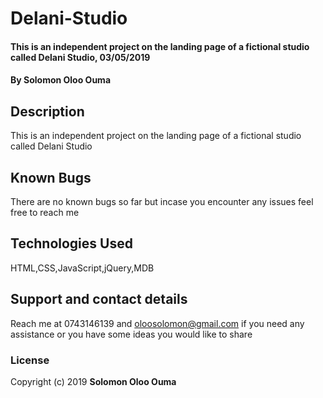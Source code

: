 # Delani-Studio
#### This is an independent project on the landing page of a fictional studio called Delani Studio, 03/05/2019
#### By **Solomon Oloo Ouma**
## Description
This is an independent project on the landing page of a fictional studio called Delani Studio
## Known Bugs
There are no known bugs so far but incase you encounter any issues feel free to reach me
## Technologies Used
HTML,CSS,JavaScript,jQuery,MDB
## Support and contact details
Reach me at 0743146139 and oloosolomon@gmail.com if you need any assistance or you have some ideas you would like to share
### License
Copyright (c) 2019 **Solomon Oloo Ouma**
